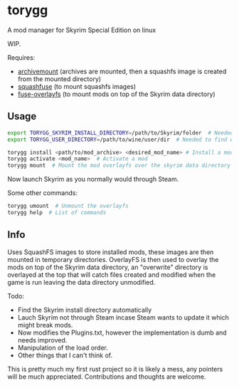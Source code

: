 # torygg
A mod manager for Skyrim Special Edition on linux

WIP.

Requires:
- [archivemount](https://github.com/cybernoid/archivemount) (archives are mounted, then a squashfs image is created from the mounted directory)
- [squashfuse](https://github.com/vasi/squashfuse) (to mount squashfs images)
- [fuse-overlayfs](https://github.com/containers/fuse-overlayfs) (to mount mods on top of the Skyrim data directory)

## Usage
```bash
export TORYGG_SKYRIM_INSTALL_DIRECTORY=/path/to/Skyrim/folder  # Needed to find the Skyrim folder
export TORYGG_USER_DIRECTORY=/path/to/wine/user/dir  # Needed to find wine/proton user dir for to handle configs and plugins.txt

torygg install <path/to/mod_archive> <desired_mod_name> # Install a mod  
torygg activate <mod_name>  # Activate a mod  
torygg mount  # Mount the mod overlayfs over the skyrim data directory
```  
Now launch Skyrim as you normally would through Steam.

Some other commands:
```bash
torygg umount  # Unmount the overlayfs  
torygg help  # List of commands
```

## Info

Uses SquashFS images to store installed mods, these images are then mounted in temporary directories. OverlayFS is then used to overlay the mods on top of the Skyrim data directory, an "overwrite" directory is overlayed at the top that will catch files created and modified when the game is run leaving the data directory unmodified.

Todo:
- Find the Skyrim install directory automatically
- Lauch Skyrim not through Steam incase Steam wants to update it which might break mods.
- Now modifies the Plugins.txt, however the implementation is dumb and needs improved.
- Manipulation of the load order.
- Other things that I can't think of.

This is pretty much my first rust project so it is likely a mess, any pointers will be much appreciated.
Contributions and thoughts are welcome.

